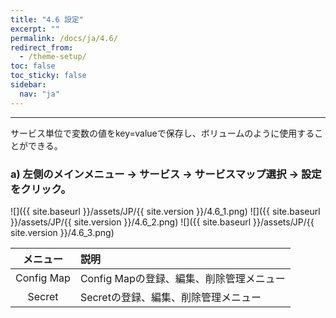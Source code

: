 ```yaml
---
title: "4.6 設定"
excerpt: ""
permalink: /docs/ja/4.6/
redirect_from:
  - /theme-setup/
toc: false
toc_sticky: false
sidebar:
  nav: "ja"
---
```


---
サービス単位で変数の値をkey=valueで保存し、ボリュームのように使用することができる。

### a\) 左側のメインメニュー → サービス → サービスマップ選択 → 設定をクリック。
![]({{ site.baseurl }}/assets/JP/{{ site.version }}/4.6_1.png)
![]({{ site.baseurl }}/assets/JP/{{ site.version }}/4.6_2.png)
![]({{ site.baseurl }}/assets/JP/{{ site.version }}/4.6_3.png)

| **メニュー** | **説明** |
| :---: | :--- |
| Config Map | Config Mapの登録、編集、削除管理メニュー |
| Secret | Secretの登録、編集、削除管理メニュー |
